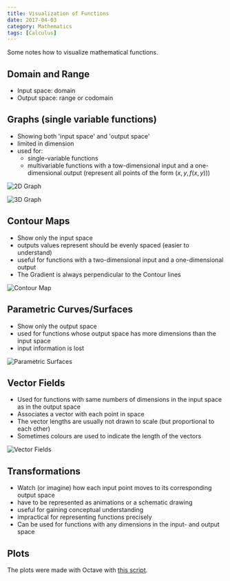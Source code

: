 ```yaml
---
title: Visualization of Functions
date: 2017-04-03
category: Mathematics
tags: [Calculus]
---
```

Some notes how to visualize mathematical functions.



## Domain and Range

- Input space: domain
- Output space: range or codomain


## Graphs (single variable functions)

- Showing both 'input space' and 'output space'
- limited in dimension
- used for:
    - single-variable functions
    - multivariable functions with a tow-dimensional input and a one-dimensional output (represent all points of the form $(x, y, f(x, y))$)

![2D Graph](/images/visualization_of_functions/1_2d_graph.png)

![3D Graph](/images/visualization_of_functions/2_3d_graph.png)


## Contour Maps

- Show only the input space
- outputs values represent should be evenly spaced (easier to understand)
- useful for functions with a two-dimensional input and a one-dimensional output
- The Gradient is always perpendicular to the Contour lines

![Contour Map](/images/visualization_of_functions/3_contour_map.png)


## Parametric Curves/Surfaces

- Show only the output space
- used for functions whose output space has more dimensions than the input space
- input information is lost

![Parametric Surfaces](/images/visualization_of_functions/4_parametric_surfaces.png)


## Vector Fields

- Used for functions with same numbers of dimensions in the input space as in the output space
- Associates a vector with each point in space
- The vector lengths are usually not drawn to scale (but proportional to each other)
- Sometimes colours are used to indicate the length of the vectors

![Vector Fields](/images/visualization_of_functions/5_vector_fields.png)


## Transformations

- Watch (or imagine) how each input point moves to its corresponding output space
- have to be represented as animations or a schematic drawing
- useful for gaining conceptual understanding
- impractical for representing functions precisely
- Can be used for functions with any dimensions in the input- and output space


## Plots

The plots were made with Octave with [this script](https://gist.github.com/LukasWoodtli/097074b49ad55c6058fbccc11f8b4848).
